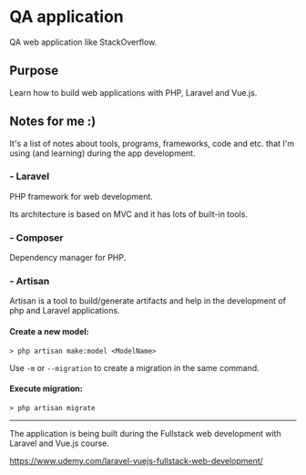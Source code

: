 # QA application

QA web application like StackOverflow.

## Purpose

Learn how to build web applications with PHP, Laravel and Vue.js.

## Notes for me :)

It's a list of notes about tools, programs, frameworks, code and etc. that I'm using (and learning) during the app development.

### - Laravel

PHP framework for web development.

Its architecture is based on MVC and it has lots of built-in tools.

### - Composer

Dependency manager for PHP.

### - Artisan

Artisan is a tool to build/generate artifacts and help in the development of php and Laravel applications.

#### Create a new model:
```
> php artisan make:model <ModelName>
```
Use `-m` or `--migration` to create a migration in the same command.

#### Execute migration:
```
> php artisan migrate
```

---

The application is being built during the Fullstack web development with Laravel and Vue.js course.

https://www.udemy.com/laravel-vuejs-fullstack-web-development/